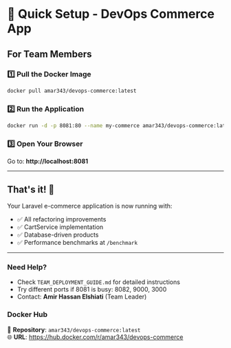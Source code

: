 # 🚀 Quick Setup - DevOps Commerce App

## For Team Members

### 1️⃣ Pull the Docker Image
```bash
docker pull amar343/devops-commerce:latest
```

### 2️⃣ Run the Application
```bash
docker run -d -p 8081:80 --name my-commerce amar343/devops-commerce:latest
```

### 3️⃣ Open Your Browser
Go to: **http://localhost:8081**

---

## That's it! 🎉

Your Laravel e-commerce application is now running with:
- ✅ All refactoring improvements
- ✅ CartService implementation
- ✅ Database-driven products
- ✅ Performance benchmarks at `/benchmark`

---

### Need Help?
- Check `TEAM_DEPLOYMENT_GUIDE.md` for detailed instructions
- Try different ports if 8081 is busy: 8082, 9000, 3000
- Contact: **Amir Hassan Elshiati** (Team Leader)

### Docker Hub
🐳 **Repository**: `amar343/devops-commerce:latest`  
🌐 **URL**: https://hub.docker.com/r/amar343/devops-commerce
